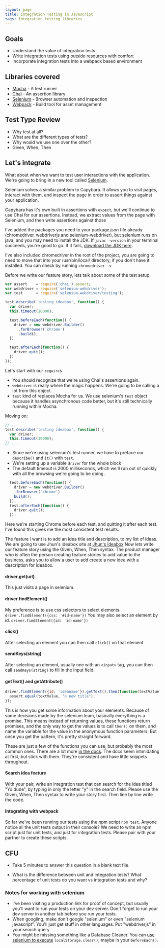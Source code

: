 ```yaml
---
layout: page
title: Integration Testing in Javascript
tags: Integration testing libraries
---
```


Goals
----------

-   Understand the value of integration tests
-   Write integration tests using outside resources with comfort
-   Incorporate integration tests into a webpack based environment 

Libraries covered
---------
-   [Mocha](https://mochajs.org/) - A test runner
-   [Chai](http://chaijs.com/) - An assertion library
-   [Selenium](https://seleniumhq.github.io/selenium/docs/api/javascript/module/selenium-webdriver/lib/webdriver_exports_WebDriver.html) - Browser automation and inspection
-   [Webpack](https://webpack.github.io/) - Build tool for asset management

Test Type Review
-----------

-   Why test at all?
-   What are the different types of tests?
-   Why would we use one over the other?
-   Given, When, Then

Let's integrate
-------------

What about when we want to test user interactions with the application. We're going to bring in a new tool called [Selenium](https://seleniumhq.github.io/selenium/docs/api/javascript/module/selenium-webdriver/lib/webdriver_exports_WebDriver.html).

Selenium solves a similar problem to Capybara. It allows you to visit pages, interact with them, and inspect the page in order to assert things against your application.

Capybara has it's own built in assertions with `expect`, but we'll continue to use Chai for our assertions. Instead, we extract values from the page with Selenium, and then write assertions against those

I've added the packages you need to your package.json file already (chromedriver, webdriverjs and selenium-webdriver), but selenium runs on java, and you may need to install the JDK. If `javac -version` in your terminal succeeds, you're good to go. If it fails, [download the JDK here](http://www.oracle.com/technetwork/java/javase/downloads/jdk8-downloads-2133151.html).

I've also included chromedriver in the root of the project, you are going to need to move that into your /usr/bin/local/ directory, if you don't have it installed.  You can check by running `chromedriver -v`

Before we write our feature story, lets talk about some of the test setup.

```js
var assert    = require('chai').assert;
var webdriver = require('selenium-webdriver');
var test      = require('selenium-webdriver/testing');

test.describe('testing ideabox', function() {
  var driver;
  this.timeout(10000);

  test.beforeEach(function() {
    driver = new webdriver.Builder()
      .forBrowser('chrome')
      .build();
  })

  test.afterEach(function() {
    driver.quit();
  })
});
```

Let's start with our `require`s

-   You should recognize that we're using Chai's assertions again.
-   `webdriver` is really where the magic happens. We're going to be calling a lot from this object.
-   `test` kind of replaces Mocha for us. We use selenium's `test` object because it handles asynchronous code better, but it's still technically running within Mocha.

Moving on:

```js
// ...
test.describe('testing ideabox', function() {
  var driver;
  this.timeout(10000);
// ...
```
-   Since we're using selenium's test runner, we have to preface our `describe()` and `it()` with `test`.
-   We're setting up a variable `driver` for the whole block
-   The default timeout is 2000 milliseconds, which we'll run out of quickly with all the browsing we're going to be doing.

```js
  test.beforeEach(function() {
    driver = new webdriver.Builder()
    .forBrowser('chrome')
    build();
  });
  test.afterEach(function() {
    driver.quit();
  });
```

Here we're starting Chrome before each test, and quitting it after each test. I've found this gives me the most consistent test results.

The feature I want is to add an idea title and description, to my list of ideas.  We are going to use Jhun's ideabox site at [Jhun's Ideabox](http://idea-box-jhun.herokuapp.com/)
Now lets write our feature story using the Given, When, Then syntax. The product manager who is often the person creating feature stories to add value to the business,
asks you to allow a user to add create a new idea with a description for ideabox.

#### driver.get(url)

This just visits a page in selenium.

#### driver.findElement()

My preference is to use css selectors to select elements.  `driver.findElement({css: '#id-name'})`
You may also select an element by id. `driver.findElement({id: 'id-name'})`

#### click() 

After selecting an element you can then call `click()` on that element

#### sendKeys(string)

After selecting an element, usually one with an `<input>` tag, you can then call `sendKeys(string)` to fill in the input field.

#### getText() and getAttribute()

```js
driver.findElement({id: 'ideaname'}).getText().then(function(textValue) {
  assert.equal(textValue, "a new title");
});
```

This is how you get some information about your elements. Because of some decisions made by the selenium team, basically everything is a promise. This means instead of returning values, these functions return promises, and the only way to get the values is to call `then()` on them, and name the variable for the value in the anonymous function parameters. But once you get the pattern, it's pretty straight forward.

These are just a few of the functions you can use, but probably the most common ones. There are a lot more [in the docs](https://seleniumhq.github.io/selenium/docs/api/javascript/module/selenium-webdriver/index_exports_WebDriver.html). The docs seem intimidating at first, but stick with them. They're consistent and have little snippets throughout.

#### Search idea feature

With your pair, write an integration test that can search for the idea titled "Yo dude", by typing in only the letter "y" in the search field.  Please use the Given, When, Then syntax to write your story first.  Then line by line write the code.

#### Integrating with webpack

So far we've been running our tests using the npm script `npm test`.  Anyone notice all the unit tests output in their console?  We need to write an npm script just for unit tests, and just for integration tests.  Please pair with your partner to create these scripts.

CFU
-------------

* Take 5 minutes to answer this question in a blank text file. 

-  What is the difference between unit and integration tests?  What percentage of unit tests do you want vs integration tests and why?

### Notes for working with selenium

-   I've been visiting a production link for proof of concept, but usually you'll want to run your tests on your dev server. Don't forget to run your dev server in another tab before you run your tests.
-   When googling, make don't google "selenium" or even "selenium javascript". You'll just get stuff in other languages. Put "webdriverjs" in your search query.
-   You might be missing something like a Database Cleaner. You can [use selenium to execute](https://seleniumhq.github.io/selenium/docs/api/javascript/module/selenium-webdriver/index_exports_WebDriver.html#executeScript) `localStorage.clear()`, maybe in your `beforeEach()`.
